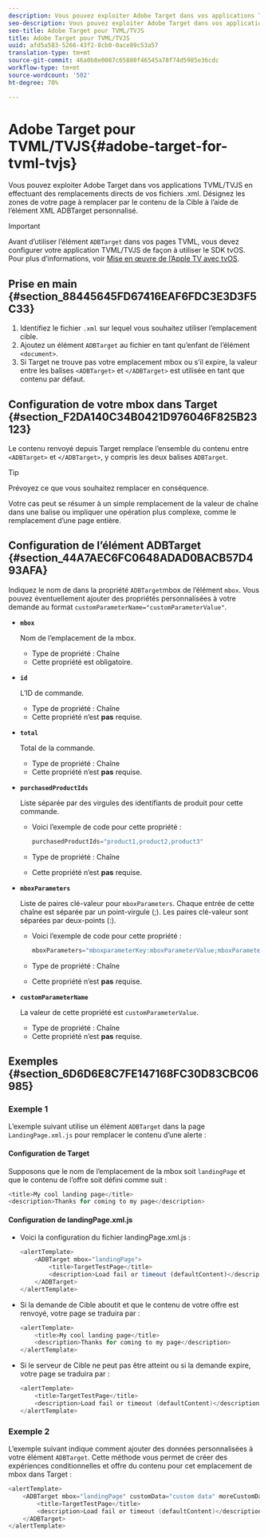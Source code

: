 ```yaml
---
description: Vous pouvez exploiter Adobe Target dans vos applications TVML/TVJS en effectuant des remplacements directs de vos fichiers .xml. Désignez les zones de votre page à remplacer par le contenu de la Cible à l’aide de l’élément XML ADBTarget personnalisé.
seo-description: Vous pouvez exploiter Adobe Target dans vos applications TVML/TVJS en effectuant des remplacements directs de vos fichiers .xml. Désignez les zones de votre page à remplacer par le contenu de la Cible à l’aide de l’élément XML ADBTarget personnalisé.
seo-title: Adobe Target pour TVML/TVJS
title: Adobe Target pour TVML/TVJS
uuid: afd5a583-5266-43f2-8cb0-0ace89c53a57
translation-type: tm+mt
source-git-commit: 46a0b8e0087c65880f46545a78f74d5985e36cdc
workflow-type: tm+mt
source-wordcount: '502'
ht-degree: 70%

---
```



# Adobe Target pour TVML/TVJS{#adobe-target-for-tvml-tvjs}

Vous pouvez exploiter Adobe Target dans vos applications TVML/TVJS en effectuant des remplacements directs de vos fichiers .xml. Désignez les zones de votre page à remplacer par le contenu de la Cible à l’aide de l’élément XML ADBTarget personnalisé.

>[!IMPORTANT]
>
>Avant d’utiliser l’élément `ADBTarget` dans vos pages TVML, vous devez configurer votre application TVML/TVJS de façon à utiliser le SDK tvOS. Pour plus d’informations, voir [Mise en œuvre de l’Apple TV avec tvOS](/help/ios/apple-tv-implementation-tvos/apple-tv-implementation-tvos.md).

## Prise en main {#section_88445645FD67416EAF6FDC3E3D3F5C33}

1. Identifiez le fichier `.xml` sur lequel vous souhaitez utiliser l’emplacement cible.
1. Ajoutez un élément `ADBTarget` au fichier en tant qu’enfant de l’élément `<document>`.
1. Si Target ne trouve pas votre emplacement mbox ou s’il expire, la valeur entre les balises `<ADBTarget>` et `</ADBTarget>` est utilisée en tant que contenu par défaut.

## Configuration de votre mbox dans Target {#section_F2DA140C34B0421D976046F825B23123}

Le contenu renvoyé depuis Target remplace l’ensemble du contenu entre `<ADBTarget>` et `</ADBTarget>`, y compris les deux balises `ADBTarget`.

>[!TIP]
>
>Prévoyez ce que vous souhaitez remplacer en conséquence.

Votre cas peut se résumer à un simple remplacement de la valeur de chaîne dans une balise ou impliquer une opération plus complexe, comme le remplacement d’une page entière.

## Configuration de l’élément ADBTarget {#section_44A7AEC6FC0648ADAD0BACB57D493AFA}

Indiquez le nom de dans la propriété `ADBTarget`mbox de l’élément `mbox`. Vous pouvez éventuellement ajouter des propriétés personnalisées à votre demande au format `customParameterName="customParameterValue"`.

* **`mbox`**

   Nom de l’emplacement de la mbox.

   * Type de propriété : Chaîne
   * Cette propriété est obligatoire.

* **`id`**

   L’ID de commande.

   * Type de propriété : Chaîne
   * Cette propriété n’est **pas** requise.

* **`total`**

   Total de la commande.

   * Type de propriété : Chaîne
   * Cette propriété n’est **pas** requise.

* **`purchasedProductIds`**

   Liste séparée par des virgules des identifiants de produit pour cette commande.

   * Voici l’exemple de code pour cette propriété :


      ```objective-c
      purchasedProductIds="product1,product2,product3" 
      ```

   * Type de propriété : Chaîne
   * Cette propriété n’est **pas** requise.

* **`mboxParameters`**

   Liste de paires clé-valeur pour `mboxParameters`. Chaque entrée de cette chaîne est séparée par un point-virgule (;). Les paires clé-valeur sont séparées par deux-points (:).

   * Voici l’exemple de code pour cette propriété :

      ```objective-c
      mboxParameters="mboxparameterKey:mboxParameterValue;mboxParameterKey1:mboxParameterValue1;mboxParameterKey2:mboxParameterValue2"
      ```

   * Type de propriété : Chaîne
   * Cette propriété n’est **pas** requise.

* **`customParameterName`**

   La valeur de cette propriété est `customParameterValue`.

   * Type de propriété : Chaîne
   * Cette propriété n’est **pas** requise.


## Exemples {#section_6D6D6E8C7FE147168FC30D83CBC06985}

### Exemple 1

L’exemple suivant utilise un élément `ADBTarget` dans la page `LandingPage.xml.js` pour remplacer le contenu d’une alerte :

#### Configuration de Target

Supposons que le nom de l’emplacement de la mbox soit `landingPage` et que le contenu de l’offre soit défini comme suit :

```objective-c
<title>My cool landing page</title> 
<description>Thanks for coming to my page</description> 
```

#### Configuration de landingPage.xml.js

* Voici la configuration du fichier landingPage.xml.js :

   ```js
   <alertTemplate> 
       <ADBTarget mbox="landingPage">  
           <title>TargetTestPage</title> 
           <description>Load fail or timeout (defaultContent)</description> 
       </ADBTarget>  
   </alertTemplate> 
   ```

* Si la demande de Cible aboutit et que le contenu de votre offre est renvoyé, votre page se traduira par :

   ```objective-c
   <alertTemplate> 
       <title>My cool landing page</title> 
       <description>Thanks for coming to my page</description> 
   </alertTemplate>
   ```

* Si le serveur de Cible ne peut pas être atteint ou si la demande expire, votre page se traduira par :

   ```objective-c
   <alertTemplate> 
       <title>TargetTestPage</title> 
       <description>Load fail or timeout (defaultContent)</description> 
   </alertTemplate>
   ```

### Exemple 2

L’exemple suivant indique comment ajouter des données personnalisées à votre élément `ADBTarget`. Cette méthode vous permet de créer des expériences conditionnelles et offre du contenu pour cet emplacement de mbox dans Target :

```objective-c
<alertTemplate> 
    <ADBTarget mbox="landingPage" customData="custom data" moreCustomData="more custom data"> 
        <title>TargetTestPage</title> 
        <description>Load fail or timeout (defaultContent)</description> 
    </ADBTarget>  
</alertTemplate>
```
